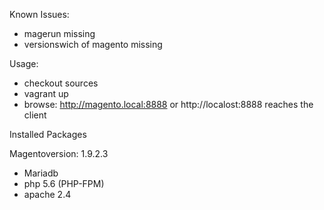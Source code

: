 Known Issues:
- magerun missing
- versionswich of magento missing

Usage:
- checkout sources
- vagrant up
- browse: http://magento.local:8888 or http://localost:8888 reaches the client

Installed Packages

Magentoversion: 1.9.2.3
- Mariadb
- php 5.6 (PHP-FPM)
- apache 2.4


